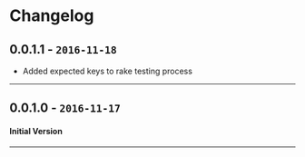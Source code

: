 # Changelog

## 0.0.1.1 - `2016-11-18`
* Added expected keys to rake testing process
-----

## 0.0.1.0 - `2016-11-17`
#### Initial Version  ####
-----
